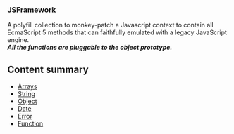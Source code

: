 ### JSFramework 
A polyfill collection to monkey-patch a Javascript context to contain all EcmaScript 5 methods that can faithfully emulated with a legacy JavaScript engine.  
***All the functions are pluggable to the object prototype.***

## Content summary  
- [Arrays](lib/arrays.js) 
- [String](lib/strings.js)
- [Object](lib/objects.js)
- [Date](lib/dates.js) 
- [Error](lib/errors.js)
- [Function](lib/functions.js)


